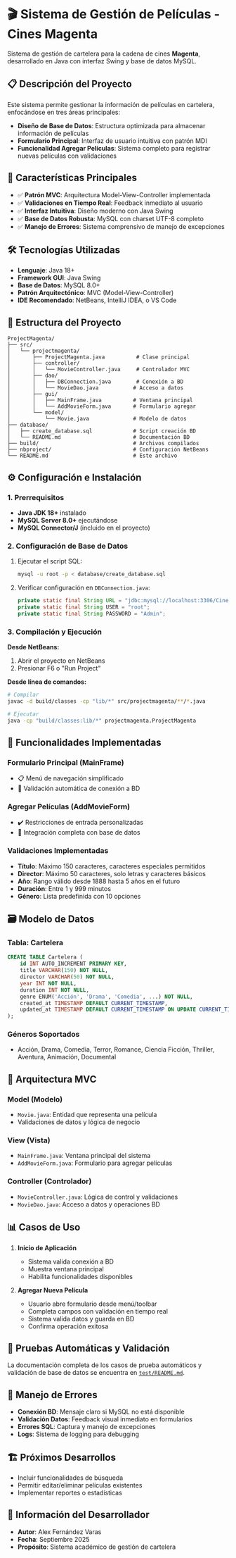 # 🎬 Sistema de Gestión de Películas - Cines Magenta

Sistema de gestión de cartelera para la cadena de cines **Magenta**, desarrollado en Java con interfaz Swing y base de datos MySQL.

## 📋 Descripción del Proyecto

Este sistema permite gestionar la información de películas en cartelera, enfocándose en tres áreas principales:
- **Diseño de Base de Datos**: Estructura optimizada para almacenar información de películas
- **Formulario Principal**: Interfaz de usuario intuitiva con patrón MDI
- **Funcionalidad Agregar Películas**: Sistema completo para registrar nuevas películas con validaciones

## 🚀 Características Principales

- ✅ **Patrón MVC**: Arquitectura Model-View-Controller implementada
- ✅ **Validaciones en Tiempo Real**: Feedback inmediato al usuario
- ✅ **Interfaz Intuitiva**: Diseño moderno con Java Swing
- ✅ **Base de Datos Robusta**: MySQL con charset UTF-8 completo
- ✅ **Manejo de Errores**: Sistema comprensivo de manejo de excepciones

## 🛠️ Tecnologías Utilizadas

- **Lenguaje**: Java 18+
- **Framework GUI**: Java Swing
- **Base de Datos**: MySQL 8.0+
- **Patrón Arquitectónico**: MVC (Model-View-Controller)
- **IDE Recomendado**: NetBeans, IntelliJ IDEA, o VS Code

## 📁 Estructura del Proyecto

```
ProjectMagenta/
├── src/
│   └── projectmagenta/
│       ├── ProjectMagenta.java          # Clase principal
│       ├── controller/
│       │   └── MovieController.java     # Controlador MVC
│       ├── dao/
│       │   ├── DBConnection.java        # Conexión a BD
│       │   └── MovieDao.java           # Acceso a datos
│       ├── gui/
│       │   ├── MainFrame.java          # Ventana principal
│       │   └── AddMovieForm.java       # Formulario agregar
│       └── model/
│           └── Movie.java              # Modelo de datos
├── database/
│   ├── create_database.sql             # Script creación BD
│   └── README.md                       # Documentación BD
├── build/                              # Archivos compilados
├── nbproject/                          # Configuración NetBeans
└── README.md                           # Este archivo
```

## ⚙️ Configuración e Instalación

### 1. Prerrequisitos

- **Java JDK 18+** instalado
- **MySQL Server 8.0+** ejecutándose
- **MySQL Connector/J** (incluido en el proyecto)

### 2. Configuración de Base de Datos

1. Ejecutar el script SQL:
   ```bash
   mysql -u root -p < database/create_database.sql
   ```

2. Verificar configuración en `DBConnection.java`:
   ```java
   private static final String URL = "jdbc:mysql://localhost:3306/Cine_DB";
   private static final String USER = "root";
   private static final String PASSWORD = "Admin";
   ```

### 3. Compilación y Ejecución

**Desde NetBeans:**
1. Abrir el proyecto en NetBeans
2. Presionar F6 o "Run Project"

**Desde línea de comandos:**
```bash
# Compilar
javac -d build/classes -cp "lib/*" src/projectmagenta/**/*.java

# Ejecutar
java -cp "build/classes:lib/*" projectmagenta.ProjectMagenta
```

## 🎯 Funcionalidades Implementadas

### Formulario Principal (MainFrame)
- 📋 Menú de navegación simplificado
- 🔄 Validación automática de conexión a BD

### Agregar Películas (AddMovieForm)
- ✔️ Restricciones de entrada personalizadas
- 💾 Integración completa con base de datos

### Validaciones Implementadas
- **Título**: Máximo 150 caracteres, caracteres especiales permitidos
- **Director**: Máximo 50 caracteres, solo letras y caracteres básicos
- **Año**: Rango válido desde 1888 hasta 5 años en el futuro
- **Duración**: Entre 1 y 999 minutos
- **Género**: Lista predefinida con 10 opciones

## 🗃️ Modelo de Datos

### Tabla: Cartelera
```sql
CREATE TABLE Cartelera (
    id INT AUTO_INCREMENT PRIMARY KEY,
    title VARCHAR(150) NOT NULL,
    director VARCHAR(50) NOT NULL,
    year INT NOT NULL,
    duration INT NOT NULL,
    genre ENUM('Acción', 'Drama', 'Comedia', ...) NOT NULL,
    created_at TIMESTAMP DEFAULT CURRENT_TIMESTAMP,
    updated_at TIMESTAMP DEFAULT CURRENT_TIMESTAMP ON UPDATE CURRENT_TIMESTAMP
);
```

### Géneros Soportados
- Acción, Drama, Comedia, Terror, Romance, Ciencia Ficción, Thriller, Aventura, Animación, Documental

## 🔧 Arquitectura MVC

### Model (Modelo)
- `Movie.java`: Entidad que representa una película
- Validaciones de datos y lógica de negocio

### View (Vista)
- `MainFrame.java`: Ventana principal del sistema
- `AddMovieForm.java`: Formulario para agregar películas

### Controller (Controlador)
- `MovieController.java`: Lógica de control y validaciones
- `MovieDao.java`: Acceso a datos y operaciones BD

## 📊 Casos de Uso

1. **Inicio de Aplicación**
   - Sistema valida conexión a BD
   - Muestra ventana principal
   - Habilita funcionalidades disponibles

2. **Agregar Nueva Película**
   - Usuario abre formulario desde menú/toolbar
   - Completa campos con validación en tiempo real
   - Sistema valida datos y guarda en BD
   - Confirma operación exitosa



## 🧪 Pruebas Automáticas y Validación

La documentación completa de los casos de prueba automáticos y validación de base de datos se encuentra en [`test/README.md`](test/README.md).

## 🐛 Manejo de Errores

- **Conexión BD**: Mensaje claro si MySQL no está disponible
- **Validación Datos**: Feedback visual inmediato en formularios
- **Errores SQL**: Captura y manejo de excepciones
- **Logs**: Sistema de logging para debugging

## 🏗️ Próximos Desarrollos

- Incluir funcionalidades de búsqueda
- Permitir editar/eliminar películas existentes
- Implementar reportes o estadísticas

## 👤 Información del Desarrollador

- **Autor**: Alex Fernández Varas
- **Fecha**: Septiembre 2025
- **Propósito**: Sistema académico de gestión de cartelera
